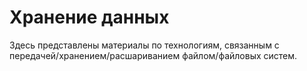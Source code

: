 # Хранение данных

Здесь представлены материалы по технологиям, связанным с передачей/хранением/расшариванием файлом/файловых систем.